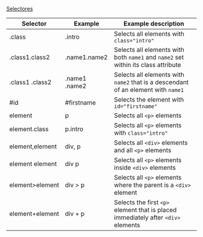 [Selectores](http://w3schools.com/cssref/css_selectors.asp)


|Selector|Example|Example description|
|--------|--------|--------|
|.class |.intro |Selects all elements with `class="intro"`|
|.class1.class2 |.name1.name2 |Selects all elements with both `name1` and `name2` set within its class attribute|
|.class1 .class2|.name1 .name2 |Selects all elements with `name2` that is a descendant of an element with `name1`|
|#id |#firstname |Selects the element with `id="firstname"`|
|element |p |Selects all `<p>` elements|
|element.class |p.intro |Selects all `<p>` elements with `class="intro"`|
|element,element |div, p |Selects all `<div>` elements and all `<p>` elements|
|element element |div p |Selects all `<p>` elements inside `<div>` elements|
|element>element|div > p|Selects all `<p>` elements where the parent is a `<div>` element|
|element+element|div + p|Selects the first `<p>` element that is placed immediately after `<div>` elements|



